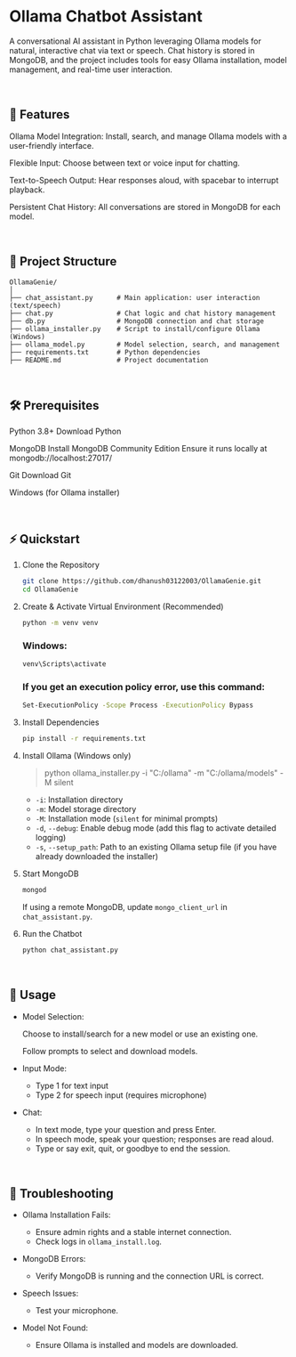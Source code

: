 # Ollama Chatbot Assistant

A conversational AI assistant in Python leveraging Ollama models for natural, interactive chat via text or speech. Chat history is stored in MongoDB, and the project includes tools for easy Ollama installation, model management, and real-time user interaction.

<br>

## 🚀 Features
Ollama Model Integration: Install, search, and manage Ollama models with a user-friendly interface.

Flexible Input: Choose between text or voice input for chatting.

Text-to-Speech Output: Hear responses aloud, with spacebar to interrupt playback.

Persistent Chat History: All conversations are stored in MongoDB for each model.

<br>

## 📂 Project Structure

    OllamaGenie/
    │
    ├── chat_assistant.py      # Main application: user interaction (text/speech)
    ├── chat.py                # Chat logic and chat history management
    ├── db.py                  # MongoDB connection and chat storage
    ├── ollama_installer.py    # Script to install/configure Ollama (Windows)
    ├── ollama_model.py        # Model selection, search, and management
    ├── requirements.txt       # Python dependencies
    ├── README.md              # Project documentation

<br>

## 🛠 Prerequisites
Python 3.8+
Download Python

MongoDB
Install MongoDB Community Edition
Ensure it runs locally at mongodb://localhost:27017/

Git
Download Git

Windows (for Ollama installer)

<br>

## ⚡️ Quickstart
1. Clone the Repository

    ```bash 
    git clone https://github.com/dhanush03122003/OllamaGenie.git
    cd OllamaGenie
    ```

2. Create & Activate Virtual Environment (Recommended)
    ```bash 
    python -m venv venv
    ```
    ### Windows:
    ```bash 
    venv\Scripts\activate
    ```
    ### If you get an execution policy error, use this command:
    ```bash 
    Set-ExecutionPolicy -Scope Process -ExecutionPolicy Bypass
    ```

3. Install Dependencies
    ```bash 
    pip install -r requirements.txt
    ```


4. Install Ollama (Windows only)
    >python ollama_installer.py -i "C:/ollama" -m "C:/ollama/models" -M silent

    - `-i`: Installation directory
    - `-m`: Model storage directory
    - `-M`: Installation mode (`silent` for minimal prompts)
     - `-d`, `--debug`: Enable debug mode (add this flag to activate detailed logging)
    - `-s`, `--setup_path`: Path to an existing Ollama setup file (if you have already downloaded the installer)

5. Start MongoDB
    ```bash 
    mongod
    ```

    If using a remote MongoDB, update `mongo_client_url` in `chat_assistant.py`.

6. Run the Chatbot
    ```bash 
    python chat_assistant.py
    ```

<br>

## 💬 Usage

* Model Selection:

    Choose to install/search for a new model or use an existing one.

    Follow prompts to select and download models.

* Input Mode:
    - Type 1 for text input
    - Type 2 for speech input (requires microphone)

* Chat:
    - In text mode, type your question and press Enter.
    - In speech mode, speak your question; responses are read aloud.
    - Type or say exit, quit, or goodbye to end the session.

<br>

## 🧩 Troubleshooting
* Ollama Installation Fails:
    - Ensure admin rights and a stable internet connection.
    - Check logs in `ollama_install.log`.

* MongoDB Errors:
    - Verify MongoDB is running and the connection URL is correct.

* Speech Issues:
    - Test your microphone.

* Model Not Found:
    - Ensure Ollama is installed and models are downloaded.

<br>

